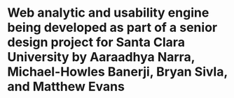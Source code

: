 Web analytic and usability engine being developed as part of a senior design project for Santa Clara University by Aaraadhya Narra, Michael-Howles Banerji, Bryan Sivla, and Matthew Evans
====
